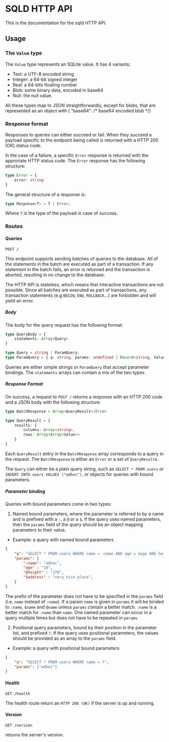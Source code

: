 # SQLD HTTP API

This is the documentation for the sqld HTTP API.

## Usage

### The `Value` type

The `Value` type represents an SQLite value. It has 4 variants:

- Text: a UTF-8 encoded string
- Integer: a 64-bit signed integer
- Real: a 64-bits floating number
- Blob: some binary data, encoded in base64
- Null: the null value.

All these types map to JSON straightforwardly, except for blobs, that are represented as an object with { "base64": /* base64 encoded blob */}

### Response format

Responses to queries can either succeed or fail. When they succeed a payload specific to the endpoint being called is returned with a HTTP 200 (OK) status code.

In the case of a failure, a specific `Error` response is returned with the approriate HTTP status code. The `Error` response has the following structure:

```ts
type Error = {
    error: string
}
```

The general structure of a response is:

```ts
type Response<T> = T | Error;
```

Where `T` is the type of the payload in case of success.

### Routes

#### Queries

```
POST /
```

This endpoint supports sending batches of queries to the database. All of the statements in the batch are executed as part of a transaction. If any statement in the batch fails, an error is returned and the transaction is aborted, resulting in no change to the database.

The HTTP API is stateless, which means that interactive transactions are not possible. Since all batches are executed as part of transactions, any transaction statements (e.g `BEGIN`, `END`, `ROLLBACK`...) are forbidden and will yield an error.

##### Body

The body for the query request has the following format:

```ts
type QueryBody = {
    statements: Array<Query>
}

type Query = string | ParamQuery;
type ParamQuery = { q: string, params: undefined | Record<string, Value> | Array<Value> }
```

Queries are either simple strings or `ParamQuery` that accept parameter bindings. The `statements` arrays can contain a mix of the two types.

##### Response Format

On success, a request to `POST /` returns a response with an HTTP 200 code and a JSON body with the following structure:
```ts
type BatchResponse = Array<QueryResult>|Error

type QueryResult = {
    results: {
        columns: Array<string>,
        rows: Array<Array<Value>>
    }
}

```

Each `QueryResult` entry in the `BatchResponse` array corresponds to a query in the request.
The `BatchResponse` is either an `Error` or a set of `QueryResult`s.

The `Query` can either be a plain query string, such as `SELECT * FROM users` or `INSERT INTO users VALUES ("adhoc")`, or objects for queries with bound parameters.

##### Parameter binding

Queries with bound parameters come in two types:

1. Named bound parameters, where the parameter is referred to by a name and is prefixed with a `:`, a `@` or a `$`. If the query uses named parameters, then the `params` field of the query should be an object mapping parameters to their value.

- Example: a query with named bound parameters

```json
{
    "q": "SELECT * FROM users WHERE name = :name AND age = &age AND height > @height AND address = $address",
    "params": {
        ":name": "adhoc",
        "age" : "18",
        "@height" : "170",
        "$address" : "very nice place",
    }
}
```
The prefix of the parameter does not have to be specified in the `params` field (i.e, `name` instead of `:name`). If a
param `name` is given in `params` it will be binded to `:name`, `$name` and `@name` unless `params` contain a better
match. `:name` is a better match for `:name` than `name`.
One named parameter can occur in a query multiple times but does not have to be repeated in `params`.

2. Positional query parameters, bound by their position in the parameter list, and prefixed `?`. If the query uses positional parameters, the values should be provided as an array to the `params` field.

- Example: a query with positional bound parameters

```json
{
    "q": "SELECT * FROM users WHERE name = ?",
    "params": ["adhoc"]
}
```

#### Health

```
GET /health
```

The health route return an `HTTP 200 (OK)` if the server is up and running.

#### Version

```
GET /version
```

returns the server's version.

